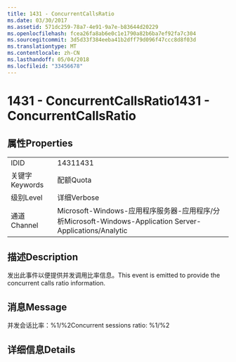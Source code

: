 ```yaml
---
title: 1431 - ConcurrentCallsRatio
ms.date: 03/30/2017
ms.assetid: 571dc259-78a7-4e91-9a7e-b83644d20229
ms.openlocfilehash: fcea26fa8ab6e0c1e1790a82b6ba7ef92fa7c304
ms.sourcegitcommit: 3d5d33f384eeba41b2dff79d096f47ccc8d8f03d
ms.translationtype: MT
ms.contentlocale: zh-CN
ms.lasthandoff: 05/04/2018
ms.locfileid: "33456678"
---
```

# <a name="1431---concurrentcallsratio"></a><span data-ttu-id="d44c7-102">1431 - ConcurrentCallsRatio</span><span class="sxs-lookup"><span data-stu-id="d44c7-102">1431 - ConcurrentCallsRatio</span></span>
## <a name="properties"></a><span data-ttu-id="d44c7-103">属性</span><span class="sxs-lookup"><span data-stu-id="d44c7-103">Properties</span></span>  
  
|||  
|-|-|  
|<span data-ttu-id="d44c7-104">ID</span><span class="sxs-lookup"><span data-stu-id="d44c7-104">ID</span></span>|<span data-ttu-id="d44c7-105">1431</span><span class="sxs-lookup"><span data-stu-id="d44c7-105">1431</span></span>|  
|<span data-ttu-id="d44c7-106">关键字</span><span class="sxs-lookup"><span data-stu-id="d44c7-106">Keywords</span></span>|<span data-ttu-id="d44c7-107">配额</span><span class="sxs-lookup"><span data-stu-id="d44c7-107">Quota</span></span>|  
|<span data-ttu-id="d44c7-108">级别</span><span class="sxs-lookup"><span data-stu-id="d44c7-108">Level</span></span>|<span data-ttu-id="d44c7-109">详细</span><span class="sxs-lookup"><span data-stu-id="d44c7-109">Verbose</span></span>|  
|<span data-ttu-id="d44c7-110">通道</span><span class="sxs-lookup"><span data-stu-id="d44c7-110">Channel</span></span>|<span data-ttu-id="d44c7-111">Microsoft-Windows-应用程序服务器-应用程序/分析</span><span class="sxs-lookup"><span data-stu-id="d44c7-111">Microsoft-Windows-Application Server-Applications/Analytic</span></span>|  
  
## <a name="description"></a><span data-ttu-id="d44c7-112">描述</span><span class="sxs-lookup"><span data-stu-id="d44c7-112">Description</span></span>  
 <span data-ttu-id="d44c7-113">发出此事件以便提供并发调用比率信息。</span><span class="sxs-lookup"><span data-stu-id="d44c7-113">This event is emitted to provide the concurrent calls ratio information.</span></span>  
  
## <a name="message"></a><span data-ttu-id="d44c7-114">消息</span><span class="sxs-lookup"><span data-stu-id="d44c7-114">Message</span></span>  
 <span data-ttu-id="d44c7-115">并发会话比率：%1/%2</span><span class="sxs-lookup"><span data-stu-id="d44c7-115">Concurrent sessions ratio: %1/%2</span></span>  
  
## <a name="details"></a><span data-ttu-id="d44c7-116">详细信息</span><span class="sxs-lookup"><span data-stu-id="d44c7-116">Details</span></span>
